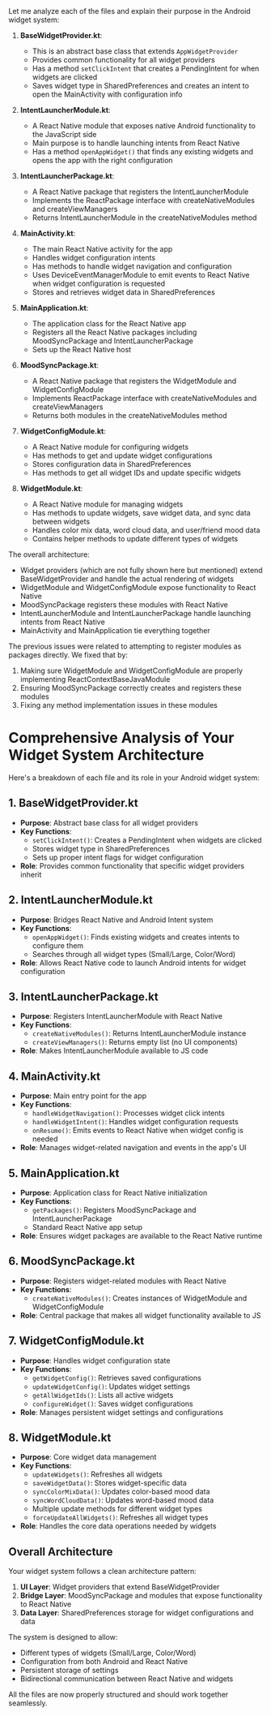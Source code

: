 <think>
Let me analyze each of the files and explain their purpose in the Android widget system:

1. **BaseWidgetProvider.kt**:

   - This is an abstract base class that extends `AppWidgetProvider`
   - Provides common functionality for all widget providers
   - Has a method `setClickIntent` that creates a PendingIntent for when widgets are clicked
   - Saves widget type in SharedPreferences and creates an intent to open the MainActivity with configuration info

2. **IntentLauncherModule.kt**:

   - A React Native module that exposes native Android functionality to the JavaScript side
   - Main purpose is to handle launching intents from React Native
   - Has a method `openAppWidget()` that finds any existing widgets and opens the app with the right configuration

3. **IntentLauncherPackage.kt**:

   - A React Native package that registers the IntentLauncherModule
   - Implements the ReactPackage interface with createNativeModules and createViewManagers
   - Returns IntentLauncherModule in the createNativeModules method

4. **MainActivity.kt**:

   - The main React Native activity for the app
   - Handles widget configuration intents
   - Has methods to handle widget navigation and configuration
   - Uses DeviceEventManagerModule to emit events to React Native when widget configuration is requested
   - Stores and retrieves widget data in SharedPreferences

5. **MainApplication.kt**:

   - The application class for the React Native app
   - Registers all the React Native packages including MoodSyncPackage and IntentLauncherPackage
   - Sets up the React Native host

6. **MoodSyncPackage.kt**:

   - A React Native package that registers the WidgetModule and WidgetConfigModule
   - Implements ReactPackage interface with createNativeModules and createViewManagers
   - Returns both modules in the createNativeModules method

7. **WidgetConfigModule.kt**:

   - A React Native module for configuring widgets
   - Has methods to get and update widget configurations
   - Stores configuration data in SharedPreferences
   - Has methods to get all widget IDs and update specific widgets

8. **WidgetModule.kt**:
   - A React Native module for managing widgets
   - Has methods to update widgets, save widget data, and sync data between widgets
   - Handles color mix data, word cloud data, and user/friend mood data
   - Contains helper methods to update different types of widgets

The overall architecture:

- Widget providers (which are not fully shown here but mentioned) extend BaseWidgetProvider and handle the actual rendering of widgets
- WidgetModule and WidgetConfigModule expose functionality to React Native
- MoodSyncPackage registers these modules with React Native
- IntentLauncherModule and IntentLauncherPackage handle launching intents from React Native
- MainActivity and MainApplication tie everything together

The previous issues were related to attempting to register modules as packages directly. We fixed that by:

1. Making sure WidgetModule and WidgetConfigModule are properly implementing ReactContextBaseJavaModule
2. Ensuring MoodSyncPackage correctly creates and registers these modules
3. Fixing any method implementation issues in these modules
   </think>

# Comprehensive Analysis of Your Widget System Architecture

Here's a breakdown of each file and its role in your Android widget system:

## 1. BaseWidgetProvider.kt

- **Purpose**: Abstract base class for all widget providers
- **Key Functions**:
  - `setClickIntent()`: Creates a PendingIntent when widgets are clicked
  - Stores widget type in SharedPreferences
  - Sets up proper intent flags for widget configuration
- **Role**: Provides common functionality that specific widget providers inherit

## 2. IntentLauncherModule.kt

- **Purpose**: Bridges React Native and Android Intent system
- **Key Functions**:
  - `openAppWidget()`: Finds existing widgets and creates intents to configure them
  - Searches through all widget types (Small/Large, Color/Word)
- **Role**: Allows React Native code to launch Android intents for widget configuration

## 3. IntentLauncherPackage.kt

- **Purpose**: Registers IntentLauncherModule with React Native
- **Key Functions**:
  - `createNativeModules()`: Returns IntentLauncherModule instance
  - `createViewManagers()`: Returns empty list (no UI components)
- **Role**: Makes IntentLauncherModule available to JS code

## 4. MainActivity.kt

- **Purpose**: Main entry point for the app
- **Key Functions**:
  - `handleWidgetNavigation()`: Processes widget click intents
  - `handleWidgetIntent()`: Handles widget configuration requests
  - `onResume()`: Emits events to React Native when widget config is needed
- **Role**: Manages widget-related navigation and events in the app's UI

## 5. MainApplication.kt

- **Purpose**: Application class for React Native initialization
- **Key Functions**:
  - `getPackages()`: Registers MoodSyncPackage and IntentLauncherPackage
  - Standard React Native app setup
- **Role**: Ensures widget packages are available to the React Native runtime

## 6. MoodSyncPackage.kt

- **Purpose**: Registers widget-related modules with React Native
- **Key Functions**:
  - `createNativeModules()`: Creates instances of WidgetModule and WidgetConfigModule
- **Role**: Central package that makes all widget functionality available to JS

## 7. WidgetConfigModule.kt

- **Purpose**: Handles widget configuration state
- **Key Functions**:
  - `getWidgetConfig()`: Retrieves saved configurations
  - `updateWidgetConfig()`: Updates widget settings
  - `getAllWidgetIds()`: Lists all active widgets
  - `configureWidget()`: Saves widget configurations
- **Role**: Manages persistent widget settings and configurations

## 8. WidgetModule.kt

- **Purpose**: Core widget data management
- **Key Functions**:
  - `updateWidgets()`: Refreshes all widgets
  - `saveWidgetData()`: Stores widget-specific data
  - `syncColorMixData()`: Updates color-based mood data
  - `syncWordCloudData()`: Updates word-based mood data
  - Multiple update methods for different widget types
  - `forceUpdateAllWidgets()`: Refreshes all widget types
- **Role**: Handles the core data operations needed by widgets

## Overall Architecture

Your widget system follows a clean architecture pattern:

1. **UI Layer**: Widget providers that extend BaseWidgetProvider
2. **Bridge Layer**: MoodSyncPackage and modules that expose functionality to React Native
3. **Data Layer**: SharedPreferences storage for widget configurations and data

The system is designed to allow:

- Different types of widgets (Small/Large, Color/Word)
- Configuration from both Android and React Native
- Persistent storage of settings
- Bidirectional communication between React Native and widgets

All the files are now properly structured and should work together seamlessly.
